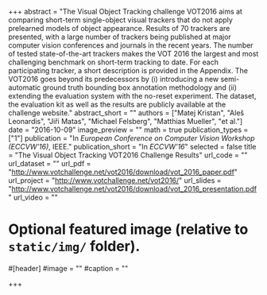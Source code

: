 +++
abstract = "​The Visual Object Tracking challenge VOT2016 aims at comparing short-term single-object visual trackers that do not apply prelearned models of object appearance. Results of 70 trackers are presented, with a large number of trackers being published at major computer vision conferences and journals in the recent years. The number of tested state-of-the-art trackers makes the VOT 2016 the largest and most challenging benchmark on short-term tracking to date. For each participating tracker, a short description is provided in the Appendix. The VOT2016 goes beyond its predecessors by (i) introducing a new semi-automatic ground truth bounding box annotation methodology and (ii) extending the evaluation system with the no-reset experiment. The dataset, the evaluation kit as well as the results are publicly available at the challenge website."
abstract_short = ""
authors = ["Matej Kristan", "Aleš Leonardis", "Jiři Matas", "Michael Felsberg", "Matthias Mueller", "et al."]
date = "2016-10-09"
image_preview = ""
math = true
publication_types = ["1"]
publication = "In *European Conference on Computer Vision Workshop (ECCVW'16)​*, IEEE."
publication_short = "In *ECCVW'16*"
selected = false
title = "The Visual Object Tracking VOT2016 Challenge Results"
url_code = ""
url_dataset = ""
url_pdf = "http://www.votchallenge.net/vot2016/download/vot_2016_paper.pdf"
url_project = "http://www.votchallenge.net/vot2016/"
url_slides = "http://www.votchallenge.net/vot2016/download/vot_2016_presentation.pdf"
url_video = ""

# Optional featured image (relative to `static/img/` folder).
#[header]
#image = ""
#caption = ""

+++
